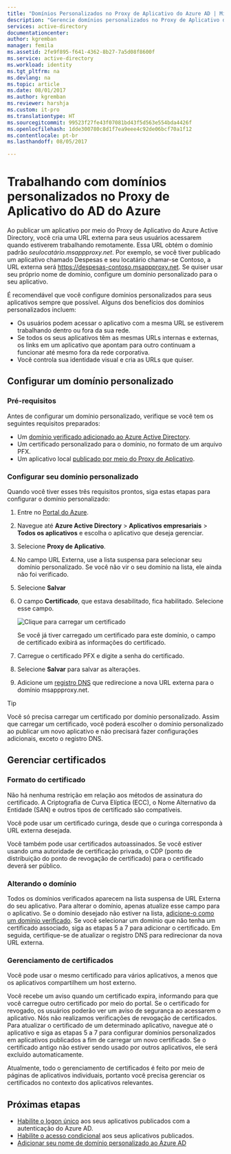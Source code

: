 ```yaml
---
title: "Domínios Personalizados no Proxy de Aplicativo do Azure AD | Microsoft Docs"
description: "Gerencie domínios personalizados no Proxy de Aplicativo do Azure AD para que a URL do aplicativo seja a mesma, independentemente de onde os usuários a acessam."
services: active-directory
documentationcenter: 
author: kgremban
manager: femila
ms.assetid: 2fe9f895-f641-4362-8b27-7a5d08f8600f
ms.service: active-directory
ms.workload: identity
ms.tgt_pltfrm: na
ms.devlang: na
ms.topic: article
ms.date: 08/01/2017
ms.author: kgremban
ms.reviewer: harshja
ms.custom: it-pro
ms.translationtype: HT
ms.sourcegitcommit: 99523f27fe43f07081bd43f5d563e554bda4426f
ms.openlocfilehash: 1dde300780c8d1f7ea9eee4c92de06bcf70a1f12
ms.contentlocale: pt-br
ms.lasthandoff: 08/05/2017

---
```


# <a name="working-with-custom-domains-in-azure-ad-application-proxy"></a>Trabalhando com domínios personalizados no Proxy de Aplicativo do AD do Azure

Ao publicar um aplicativo por meio do Proxy de Aplicativo do Azure Active Directory, você cria uma URL externa para seus usuários acessarem quando estiverem trabalhando remotamente. Essa URL obtém o domínio padrão *seulocatário.msappproxy.net*. Por exemplo, se você tiver publicado um aplicativo chamado Despesas e seu locatário chamar-se Contoso, a URL externa será https://despesas-contoso.msappproxy.net. Se quiser usar seu próprio nome de domínio, configure um domínio personalizado para o seu aplicativo. 

É recomendável que você configure domínios personalizados para seus aplicativos sempre que possível. Alguns dos benefícios dos domínios personalizados incluem:

- Os usuários podem acessar o aplicativo com a mesma URL se estiverem trabalhando dentro ou fora da sua rede.
- Se todos os seus aplicativos têm as mesmas URLs internas e externas, os links em um aplicativo que apontam para outro continuam a funcionar até mesmo fora da rede corporativa. 
- Você controla sua identidade visual e cria as URLs que quiser. 


## <a name="configure-a-custom-domain"></a>Configurar um domínio personalizado

### <a name="prerequisites"></a>Pré-requisitos

Antes de configurar um domínio personalizado, verifique se você tem os seguintes requisitos preparados: 
- Um [domínio verificado adicionado ao Azure Active Directory](active-directory-domains-add-azure-portal.md).
- Um certificado personalizado para o domínio, no formato de um arquivo PFX. 
- Um aplicativo local [publicado por meio do Proxy de Aplicativo](application-proxy-publish-azure-portal.md).

### <a name="configure-your-custom-domain"></a>Configurar seu domínio personalizado

Quando você tiver esses três requisitos prontos, siga estas etapas para configurar o domínio personalizado:

1. Entre no [Portal do Azure](https://portal.azure.com).
2. Navegue até **Azure Active Directory** > **Aplicativos empresariais** > **Todos os aplicativos** e escolha o aplicativo que deseja gerenciar.
3. Selecione **Proxy de Aplicativo**. 
4. No campo URL Externa, use a lista suspensa para selecionar seu domínio personalizado. Se você não vir o seu domínio na lista, ele ainda não foi verificado. 
5. Selecione **Salvar**
5. O campo **Certificado**, que estava desabilitado, fica habilitado. Selecione esse campo. 

   ![Clique para carregar um certificado](./media/active-directory-application-proxy-custom-domains/certificate.png)

   Se você já tiver carregado um certificado para este domínio, o campo de certificado exibirá as informações do certificado. 

6. Carregue o certificado PFX e digite a senha do certificado. 
7. Selecione **Salvar** para salvar as alterações. 
8. Adicione um [registro DNS](../dns/dns-operations-recordsets-portal.md) que redirecione a nova URL externa para o domínio msappproxy.net. 

>[!TIP] 
>Você só precisa carregar um certificado por domínio personalizado. Assim que carregar um certificado, você poderá escolher o domínio personalizado ao publicar um novo aplicativo e não precisará fazer configurações adicionais, exceto o registro DNS. 

## <a name="manage-certificates"></a>Gerenciar certificados

### <a name="certificate-format"></a>Formato do certificado
Não há nenhuma restrição em relação aos métodos de assinatura do certificado. A Criptografia de Curva Elíptica (ECC), o Nome Alternativo da Entidade (SAN) e outros tipos de certificado são compatíveis. 

Você pode usar um certificado curinga, desde que o curinga corresponda à URL externa desejada. 

Você também pode usar certificados autoassinados. Se você estiver usando uma autoridade de certificação privada, o CDP (ponto de distribuição do ponto de revogação de certificado) para o certificado deverá ser público.

### <a name="changing-the-domain"></a>Alterando o domínio
Todos os domínios verificados aparecem na lista suspensa de URL Externa do seu aplicativo. Para alterar o domínio, apenas atualize esse campo para o aplicativo. Se o domínio desejado não estiver na lista, [adicione-o como um domínio verificado](active-directory-domains-add-azure-portal.md). Se você selecionar um domínio que não tenha um certificado associado, siga as etapas 5 a 7 para adicionar o certificado. Em seguida, certifique-se de atualizar o registro DNS para redirecionar da nova URL externa. 

### <a name="certificate-management"></a>Gerenciamento de certificados
Você pode usar o mesmo certificado para vários aplicativos, a menos que os aplicativos compartilhem um host externo. 

Você recebe um aviso quando um certificado expira, informando para que você carregue outro certificado por meio do portal. Se o certificado for revogado, os usuários poderão ver um aviso de segurança ao acessarem o aplicativo. Nós não realizamos verificações de revogação de certificados.  Para atualizar o certificado de um determinado aplicativo, navegue até o aplicativo e siga as etapas 5 a 7 para configurar domínios personalizados em aplicativos publicados a fim de carregar um novo certificado. Se o certificado antigo não estiver sendo usado por outros aplicativos, ele será excluído automaticamente. 

Atualmente, todo o gerenciamento de certificados é feito por meio de páginas de aplicativos individuais, portanto você precisa gerenciar os certificados no contexto dos aplicativos relevantes. 

## <a name="next-steps"></a>Próximas etapas
* [Habilite o logon único](active-directory-application-proxy-sso-using-kcd.md) aos seus aplicativos publicados com a autenticação do Azure AD.
* [Habilite o acesso condicional](active-directory-application-proxy-conditional-access.md) aos seus aplicativos publicados.
* [Adicionar seu nome de domínio personalizado ao Azure AD](active-directory-domains-add-azure-portal.md)



